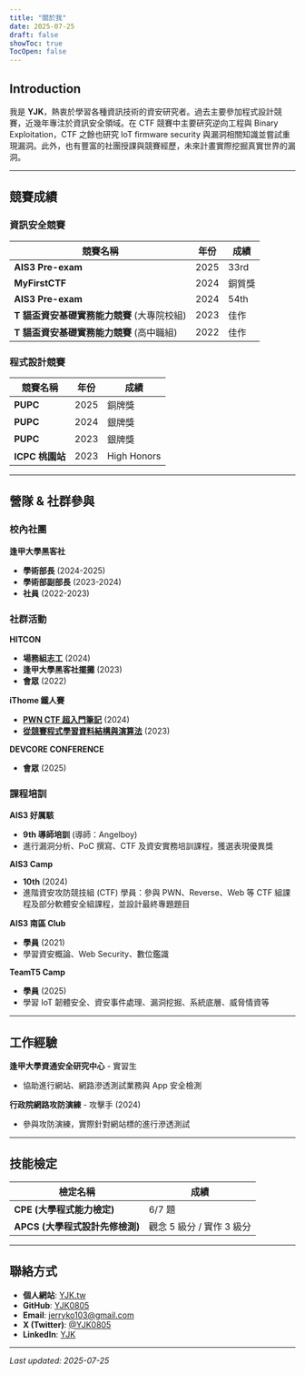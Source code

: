 ```yaml
---
title: "關於我"
date: 2025-07-25
draft: false
showToc: true
TocOpen: false
---
```


## Introduction

我是 **YJK**，熱衷於學習各種資訊技術的資安研究者。過去主要參加程式設計競賽，近幾年專注於資訊安全領域。在 CTF 競賽中主要研究逆向工程與 Binary Exploitation，CTF 之餘也研究 IoT firmware security 與漏洞相關知識並嘗試重現漏洞。此外，也有豐富的社團授課與競賽經歷，未來計畫實際挖掘真實世界的漏洞。

---

## 競賽成績

### 資訊安全競賽

| 競賽名稱 | 年份 | 成績 |
|---------|------|------|
| **AIS3 Pre-exam** | 2025 | 33rd |
| **MyFirstCTF** | 2024 | 銅質獎 |
| **AIS3 Pre-exam** | 2024 | 54th |
| **T 貓盃資安基礎實務能力競賽** (大專院校組) | 2023 | 佳作 |
| **T 貓盃資安基礎實務能力競賽** (高中職組) | 2022 | 佳作 |

### 程式設計競賽

| 競賽名稱 | 年份 | 成績 |
|---------|------|------|
| **PUPC** | 2025 | 銅牌獎 |
| **PUPC** | 2024 | 銀牌獎 |
| **PUPC** | 2023 | 銀牌獎 |
| **ICPC 桃園站** | 2023 | High Honors |

---

## 營隊 & 社群參與

### 校內社團

**逢甲大學黑客社**
- **學術部長** (2024-2025)
- **學術部副部長** (2023-2024)  
- **社員** (2022-2023)

### 社群活動

**HITCON**
- **場務組志工** (2024)
- **逢甲大學黑客社擺攤** (2023)
- **會眾** (2022)

**iThome 鐵人賽**
- [**PWN CTF 超入門筆記**](https://ithelp.ithome.com.tw/users/20163008/ironman/7563) (2024)
- [**從競賽程式學習資料結構與演算法**](https://ithelp.ithome.com.tw/users/20163008/ironman/6687) (2023)

**DEVCORE CONFERENCE**
- **會眾** (2025)

### 課程培訓

**AIS3 好厲駭**
- **9th 導師培訓** (導師：Angelboy)
- 進行漏洞分析、PoC 撰寫、CTF 及資安實務培訓課程，獲選表現優異獎

**AIS3 Camp**
- **10th** (2024)
- 進階資安攻防競技組 (CTF) 學員：參與 PWN、Reverse、Web 等 CTF 組課程及部分軟體安全組課程，並設計最終專題題目

**AIS3 南區 Club**
- **學員** (2021)
- 學習資安概論、Web Security、數位鑑識

**TeamT5 Camp**
- **學員** (2025)
- 學習 IoT 韌體安全、資安事件處理、漏洞挖掘、系統底層、威脅情資等

---

## 工作經驗

**逢甲大學資通安全研究中心** - 實習生
- 協助進行網站、網路滲透測試業務與 App 安全檢測

**行政院網路攻防演練** - 攻擊手 (2024)
- 參與攻防演練，實際針對網站標的進行滲透測試

---

## 技能檢定

| 檢定名稱 | 成績 |
|---------|------|
| **CPE (大學程式能力檢定)** | 6/7 題 |
| **APCS (大學程式設計先修檢測)** | 觀念 5 級分 / 實作 3 級分 |

---

## 聯絡方式

- **個人網站**: [YJK.tw](https://yjk.tw)
- **GitHub**: [YJK0805](https://github.com/YJK0805)
- **Email**: jerryko103@gmail.com
- **X (Twitter)**: [@YJK0805](https://x.com/YJK0805)
- **LinkedIn**: [YJK](https://www.linkedin.com/in/yun-chieh-ko-934216242)

---

*Last updated: 2025-07-25*